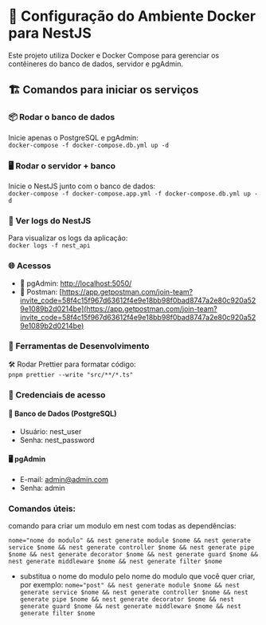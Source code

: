# 🚀 Configuração do Ambiente Docker para NestJS

Este projeto utiliza Docker e Docker Compose para gerenciar os contêineres do banco de dados, servidor e pgAdmin.

## 🏗 Comandos para iniciar os serviços
### 📦 Rodar o banco de dados
Inicie apenas o PostgreSQL e pgAdmin:<br>
``docker-compose -f docker-compose.db.yml up -d``


### 🖥 Rodar o servidor + banco
Inicie o NestJS junto com o banco de dados:<br>
``docker-compose -f docker-compose.app.yml -f docker-compose.db.yml up -d``


### 📜 Ver logs do NestJS
Para visualizar os logs da aplicação:<br>
``docker logs -f nest_api``



### 🌐 Acessos
- 🔗 pgAdmin: [http://localhost:5050/](http://localhost:5050/)
- 🔗 Postman: [https://app.getpostman.com/join-team?invite_code=58f4c15f967d63612f4e9e18bb98f0bad8747a2e80c920a529e1089b2d0214be](https://app.getpostman.com/join-team?invite_code=58f4c15f967d63612f4e9e18bb98f0bad8747a2e80c920a529e1089b2d0214be)

### 🔧 Ferramentas de Desenvolvimento
🛠 Rodar Prettier para formatar código:<br>
``pnpm prettier --write "src/**/*.ts"``



### 🔑 Credenciais de acesso

#### 🏦 Banco de Dados (PostgreSQL)
- Usuário: nest_user
- Senha: nest_password

#### 🖥 pgAdmin
- E-mail: admin@admin.com
- Senha: admin

### Comandos úteis:
comando para criar um modulo em nest com todas as dependências:

``nome="nome do modulo" && nest generate module $nome && nest generate service $nome && nest generate controller $nome && nest generate pipe $nome && nest generate decorator $nome && nest generate guard $nome && nest generate middleware $nome && nest generate filter $nome ``

- substitua o nome do modulo pelo nome do modulo que você quer criar, por exemplo:
`nome="post" && nest generate module $nome && nest generate service $nome && nest generate controller $nome && nest generate pipe $nome && nest generate decorator $nome && nest generate guard $nome && nest generate middleware $nome && nest generate filter $nome`
